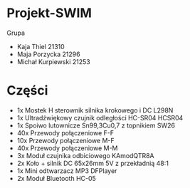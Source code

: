 # Projekt-SWIM

Grupa
- Kaja Thiel 21310
- Maja Porzycka 21296
- Michał Kurpiewski 21253

# Części
- 1x Mostek H sterownik silnika krokowego i DC L298N
- 1x Ultradźwiękowy czujnik odległości HC-SR04 HCSR04
- 1x Spoiwo lutownicze Sn99,3Cu0,7 z topnikiem SW26
- 40x Przewody połączeniowe F-F
- 10x Przewody połączeniowe M-F
- 40x Przewody połączeniowe M-M
- 3x Moduł czujnika odbiciowego KAmodQTR8A
- 2x Koło + silnik DC 65x26mm 5V z przekładnią 48:1
- 1x Mini odtwarzacz MP3 DFPlayer
- 2x Moduł Bluetooth HC-05
